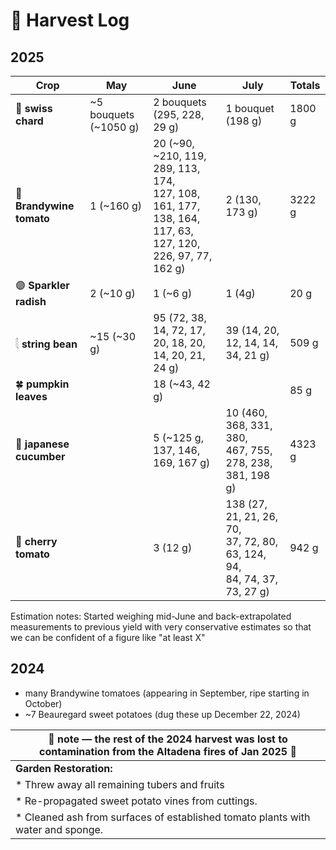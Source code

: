 # 🧺 Harvest Log

## 2025

| Crop     | **May**                                  | **June**     |**July**     | **Totals** |
|--------------------------------------|----------|-------------|-------------|--------------|
| 🥬 **swiss chard**   |     ~5 bouquets (~1050 g)|  2 bouquets (295, 228, 29 g)     | 1 bouquet (198 g) | 1800 g | 
| 🍅 **Brandywine tomato** | 1 (~160 g)               |     20 (~90, ~210, 119, 289, 113, 174, <br> 127, 108, 161, 177, 138, 164,  <br> 117, 63, 127, 120, 226, 97, 77, 162 g)   | 2 (130, 173 g)  | 3222 g |
| 🟣 **Sparkler radish**   | 2   (~10 g)            |     1 (~6 g)    | 1 (4g) |  20 g |
| 𓇛 **string bean**     |   ~15 (~30 g)             |      95 (72, 38, 14, 72, 17, 20, 18, 20,  <br> 14, 20, 21, 24 g)    | 39 (14, 20, 12, 14, 14, 34, 21 g) | 509 g |
| 🍀 **pumpkin leaves**            |             |     18 (~43, 42 g)      |  |  85 g |
| 🥒 **japanese cucumber**            |             |     5 (~125 g, 137, 146, 169, 167 g)      | 10 (460, 368, 331, 380, </br> 467, 755, 278, 238, 381, 198 g)  | 4323 g |  
| 🍒 **cherry tomato**            |             |     3 (12 g)      | 138 (27, 21, 21, 26, 70, </br> 37, 72, 80, 63, 124, 94, </br> 84, 74, 37, 73, 27 g)  | 942 g |

Estimation notes: Started weighing mid-June and back-extrapolated measurements to previous yield with very conservative estimates so that we can be confident of a figure like "at least X"

## 2024

* many Brandywine tomatoes (appearing in September, ripe starting in October)
* ~7 Beauregard sweet potatoes (dug these up December 22, 2024)
  


|🚒  note — the rest of the 2024 harvest was lost to contamination from the Altadena fires of Jan 2025 🚒| 
|----------------------------------------------------------------------------------------------------|
|  **Garden Restoration:**                                                                           |
| * Threw away all remaining tubers and fruits                                                       |
| * Re-propagated sweet potato vines from cuttings.                                                  |
| * Cleaned ash from surfaces of established tomato plants with water and sponge.                    |
